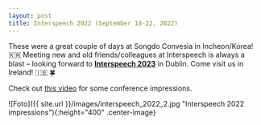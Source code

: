 ```yaml
---
layout: post
title: Interspeech 2022 (September 18-22, 2022)
---
```


These were a great couple of days at Songdo Convesia in Incheon/Korea! &#127472;&#127479;
Meeting new and old friends/colleagues at Interspeech is always a blast – looking forward to <strong><a href="https://www.interspeech2023.org/" target="_blank" rel="noopener">Interspeech 2023</a></strong> in Dublin. Come visit us in Ireland! &#127470;&#127466; &#127808;


Check out <a href="https://youtu.be/jmawwhK92Qg" target="_blank" rel="noopener">this video</a> for some conference impressions.


![Foto]({{ site.url }}/images/interspeech_2022_2.jpg "Interspeech 2022 impressions"){:height="400" .center-image}
